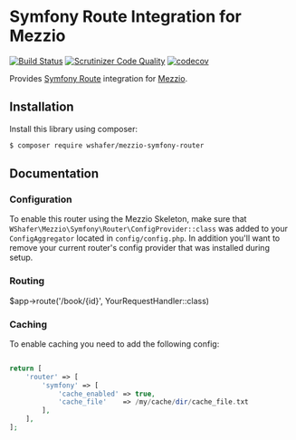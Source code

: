 
# Symfony Route Integration for Mezzio

[![Build Status](https://travis-ci.org/wshafer/mezzio-symfony-router.svg?branch=master)](https://travis-ci.org/wshafer/mezzio-symfony-router)
[![Scrutinizer Code Quality](https://scrutinizer-ci.com/g/wshafer/mezzio-symfony-router/badges/quality-score.png?b=master)](https://scrutinizer-ci.com/g/wshafer/mezzio-symfony-router/?branch=master)
[![codecov](https://codecov.io/gh/wshafer/mezzio-symfony-router/branch/master/graph/badge.svg)](https://codecov.io/gh/wshafer/mezzio-symfony-router)

Provides [Symfony Route](https://symfony.com/doc/current/routing.html) integration for
[Mezzio](https://github.com/mezzio/mezzio).

## Installation

Install this library using composer:

```bash
$ composer require wshafer/mezzio-symfony-router
```

## Documentation

### Configuration

To enable this router using the Mezzio Skeleton, make sure that
`WShafer\Mezzio\Symfony\Router\ConfigProvider::class` was added to your `ConfigAggregator`
located in `config/config.php`.  In addition you'll want to remove
your current router's config provider that was installed during setup.


### Routing
$app->route('/book/{id}', YourRequestHandler::class)


### Caching
To enable caching you need to add the following
config:

```php

return [
    'router' => [
        'symfony' => [
            'cache_enabled' => true,
            'cache_file'    => /my/cache/dir/cache_file.txt
        ],
    ],
];
```
